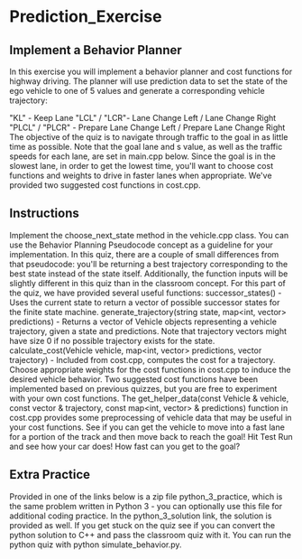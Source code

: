 # Prediction_Exercise
## Implement a Behavior Planner
In this exercise you will implement a behavior planner and cost functions for highway driving. The planner will use prediction data to set the state of the ego vehicle to one of 5 values and generate a corresponding vehicle trajectory:

"KL" - Keep Lane
"LCL" / "LCR"- Lane Change Left / Lane Change Right
"PLCL" / "PLCR" - Prepare Lane Change Left / Prepare Lane Change Right
The objective of the quiz is to navigate through traffic to the goal in as little time as possible. Note that the goal lane and s value, as well as the traffic speeds for each lane, are set in main.cpp below. Since the goal is in the slowest lane, in order to get the lowest time, you'll want to choose cost functions and weights to drive in faster lanes when appropriate. We've provided two suggested cost functions in cost.cpp.

## Instructions
Implement the choose_next_state method in the vehicle.cpp class. You can use the Behavior Planning Pseudocode concept as a guideline for your implementation. In this quiz, there are a couple of small differences from that pseudocode: you'll be returning a best trajectory corresponding to the best state instead of the state itself. Additionally, the function inputs will be slightly different in this quiz than in the classroom concept. For this part of the quiz, we have provided several useful functions:
successor_states() - Uses the current state to return a vector of possible successor states for the finite state machine.
generate_trajectory(string state, map<int, vector<Vehicle>> predictions) - Returns a vector of Vehicle objects representing a vehicle trajectory, given a state and predictions. Note that trajectory vectors might have size 0 if no possible trajectory exists for the state.
calculate_cost(Vehicle vehicle, map<int, vector<Vehicle>> predictions, vector<Vehicle> trajectory) - Included from cost.cpp, computes the cost for a trajectory.
Choose appropriate weights for the cost functions in cost.cpp to induce the desired vehicle behavior. Two suggested cost functions have been implemented based on previous quizzes, but you are free to experiment with your own cost functions. The get_helper_data(const Vehicle & vehicle, const vector<Vehicle> & trajectory, const map<int, vector<Vehicle>> & predictions) function in cost.cpp provides some preprocessing of vehicle data that may be useful in your cost functions. See if you can get the vehicle to move into a fast lane for a portion of the track and then move back to reach the goal!
Hit Test Run and see how your car does! How fast can you get to the goal?
## Extra Practice
Provided in one of the links below is a zip file python_3_practice, which is the same problem written in Python 3 - you can optionally use this file for additional coding practice. In the python_3_solution link, the solution is provided as well. If you get stuck on the quiz see if you can convert the python solution to C++ and pass the classroom quiz with it. You can run the python quiz with python simulate_behavior.py.
